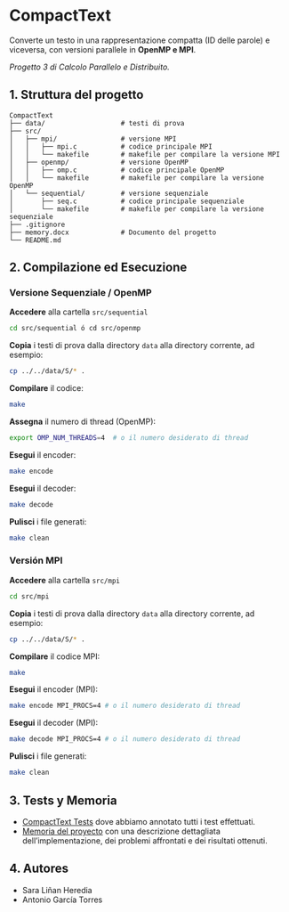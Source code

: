 # CompactText
Converte un testo in una rappresentazione compatta (ID delle parole) e viceversa, con versioni parallele in **OpenMP e MPI**.

_Progetto 3 di Calcolo Parallelo e Distribuito._

## 1. Struttura del progetto
```
CompactText
├── data/                   # testi di prova
├── src/
│   ├── mpi/                # versione MPI
│   │   ├── mpi.c           # codice principale MPI
│   │   └── makefile        # makefile per compilare la versione MPI
│   ├── openmp/             # versione OpenMP
│   │   ├── omp.c           # codice principale OpenMP
│   │   └── makefile        # makefile per compilare la versione OpenMP
│   └── sequential/         # versione sequenziale
│       ├── seq.c           # codice principale sequenziale
│       └── makefile        # makefile per compilare la versione sequenziale
├── .gitignore              
├── memory.docx             # Documento del progetto
└── README.md
```

## 2. Compilazione ed Esecuzione
### Versione Sequenziale / OpenMP
**Accedere** alla cartella `src/sequential`
```bash
cd src/sequential ó cd src/openmp
```
**Copia** i testi di prova dalla directory `data` alla directory corrente, ad esempio:
```bash
cp ../../data/S/* .
```
**Compilare** il codice:
```bash
make
```
**Assegna** il numero di thread (OpenMP):
```bash
export OMP_NUM_THREADS=4  # o il numero desiderato di thread
```

**Esegui** il encoder:
```bash
make encode
```

**Esegui** il decoder:
```bash
make decode
```
**Pulisci** i file generati:
```bash
make clean
```

### Versión MPI
**Accedere** alla cartella `src/mpi`
```bash
cd src/mpi
```
**Copia** i testi di prova dalla directory `data` alla directory corrente, ad esempio:
```bash
cp ../../data/S/* .
```
**Compilare** il codice MPI:
```bash
make
```
**Esegui** il encoder (MPI):
```bash
make encode MPI_PROCS=4 # o il numero desiderato di thread
```
**Esegui** il decoder (MPI):
```bash
make decode MPI_PROCS=4 # o il numero desiderato di thread
```
**Pulisci** i file generati:
```bash
make clean
```


## 3. Tests y Memoria
- [CompactText Tests](https://docs.google.com/spreadsheets/d/1AYNYCpEJc7D6Up8Y7-oKM3t9jygzSl_Xlc6H8CmSi3I/edit?usp=sharing) dove abbiamo annotato tutti i test effettuati.
- [Memoria del proyecto](https://docs.google.com/document/d/1zgazvNnEc1EiDpZZGMbx4p7WmcHdK6b3cvMjiNtbz8w/edit?tab=t.0) con una descrizione dettagliata dell’implementazione, dei problemi affrontati e dei risultati ottenuti.

## 4. Autores
- Sara Liñan Heredia
- Antonio García Torres
